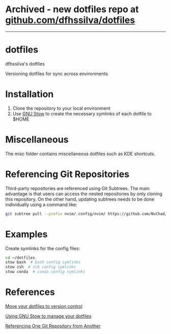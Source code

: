 # Archived - new dotfiles repo at [github.com/dfhssilva/dotfiles](https://github.com/dfhssilva/dotfiles)
---

# dotfiles
dfhssilva's dotfiles

Versioning dotfiles for sync across environments

# Installation

1) Clone the repository to your local environment
2) Use [GNU Stow](https://www.gnu.org/software/stow/) to create the necessary symlinks of each dotfile to $HOME

# Miscellaneous

The misc folder contains miscellaneous dotfiles such as KDE shortcuts.

# Referencing Git Repositories
Third-party repositories are referenced using Git Subtrees. The main advantage is that users can access the nested repositories by only cloning this repository. On the other hand, updating subtrees needs to be done individually using a command like:
```bash
git subtree pull --prefix nvim/.config/nvim/ https://github.com/NvChad/NvChad.git main --squash
```

# Examples
Create symlinks for the config files:
```bash
cd ~/dotfiles
stow bash  # bash config symlinks
stow zsh  # zsh config symlinks
stow conda  # conda config symlinks
```

# References

[Move your dotfiles to version control](https://opensource.com/article/19/3/move-your-dotfiles-version-control)

[Using GNU Stow to manage your dotfiles](http://brandon.invergo.net/news/2012-05-26-using-gnu-stow-to-manage-your-dotfiles.html)

[Referencing One Git Repository from Another](https://www.pluralsight.com/guides/reference-one-git-repository-from-another)
